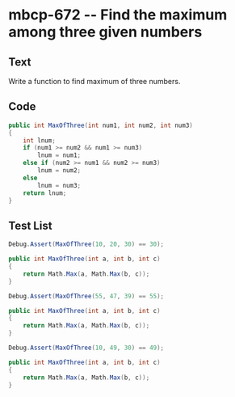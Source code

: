 # mbcp-672 -- Find the maximum among three given numbers

## Text

Write a function to find maximum of three numbers.

## Code

```csharp
public int MaxOfThree(int num1, int num2, int num3) 
{
    int lnum;
    if (num1 >= num2 && num1 >= num3)
        lnum = num1;
    else if (num2 >= num1 && num2 >= num3)
        lnum = num2;
    else
        lnum = num3;
    return lnum;
}
```

## Test List

```csharp
Debug.Assert(MaxOfThree(10, 20, 30) == 30);

public int MaxOfThree(int a, int b, int c)
{
    return Math.Max(a, Math.Max(b, c));
}
```

```csharp
Debug.Assert(MaxOfThree(55, 47, 39) == 55);

public int MaxOfThree(int a, int b, int c)
{
    return Math.Max(a, Math.Max(b, c));
}
```

```csharp
Debug.Assert(MaxOfThree(10, 49, 30) == 49);

public int MaxOfThree(int a, int b, int c)
{
    return Math.Max(a, Math.Max(b, c));
}
```
